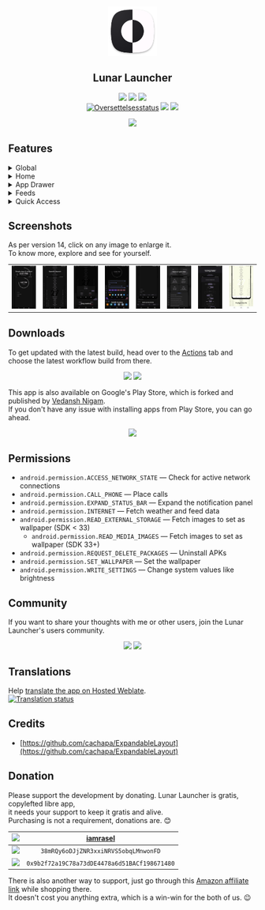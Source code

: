 <div align='center'>
	<img src='fastlane/metadata/android/en-US/images/icon.png' alt='Lunar Launcher' width='100' height='100'>
    <h2>Lunar Launcher</h2>
    <p>
        <img src='https://img.shields.io/badge/Android-3DDC84?style=flat-square&logo=android&logoColor=white'>
        <img src='https://img.shields.io/badge/SDK-26-vibrant?style=flat-square'>
        <a href='https://github.com/iamrasel/lunar-launcher/blob/main/LICENSE'><img src='https://img.shields.io/badge/License-GPL%20v3-blue?style=flat-square'></a>
        <br>
		<a href='https://hosted.weblate.org/engage/lunar-launcher/'><img src='https://img.shields.io/weblate/progress/lunar-launcher?style=flat-square&label=Translated&color=4DCCAA' alt='Oversettelsesstatus' /></a>
        <a href='https://github.com/iamrasel/lunar-launcher/actions'><img src='https://img.shields.io/github/actions/workflow/status/iamrasel/lunar-launcher/ci_push.yml?branch=main&style=flat-square&label=Build'></a>
	<a href='https://github.com/iamrasel/lunar-launcher/releases/latest'><img src='https://img.shields.io/github/downloads/iamrasel/lunar-launcher/total?style=flat-square&label=Downloads'></a>
    </p>
	<a href="https://www.buymeacoffee.com/iamrasel"><img src="https://img.buymeacoffee.com/button-api/?text=Buy me a coffee&emoji=&slug=iamrasel&button_colour=FFDD00&font_colour=000000&font_family=Cookie&outline_colour=000000&coffee_colour=ffffff" /></a>
</div>

## Features
<details><summary>Global</summary>

- [x] Appearances
  - [x] Material Design 3
  - [x] Material You
  - [x] Day/night theme
  - [x] Wallpaper with color filter support
- [x] Double tap: lock/sleep
  - [x] Accessibility (SDK >= 28)
  - [x] Device admin
  - [x] Root
- [x] Swipe down: expand notification panel
- [ ] Yet to decide

</details>
<details><summary>Home</summary>

- [x] Battery status
  - [x] Circular percentage indicator
  - [x] Animation while charging
- [x] Time
  - [x] 12/24 format
- [x] Date
- [x] Weather
  - [x] Provider: OpenWeatherMap
  - [x] Celsius/Fahrenheit
- [x] Todo
  - [x] Add, delete, edit, copy
  - [ ] Auto destructive todo with notify
  - [x] 0–7 items in home screen
  - [x] Access lock

</details>
<details><summary>App Drawer</summary>

- [x] Quick search
- [x] Launch from search
- [x] Launch in freeform mode
- [x] Total apps count
- [ ] Gesture search
- [ ] App grid with icon (alternative)
- [ ] App appearance
- [ ] App renaming
- [ ] App vault
- [x] Detailed app info

</details>
<details><summary>Feeds</summary>

- [x] Device stats
- [x] News feed
  - [x] RSS
  - [ ] Atom
- [x] Widget host

</details>
<details><summary>Quick Access</summary>

- [x] Favourite apps (<=6)
- [x] Favourite contacts and URLs (<=6)
- [x] Control system value
  - [x] Brightness
  - [x] Sound

</details>

## Screenshots
As per version 14, click on any image to enlarge it. \
To know more, explore and see for yourself.

<table>
	<tr>
		<td><img src='fastlane/metadata/android/en-US/images/phoneScreenshots/1.png' width='120'></td>
		<td><img src='fastlane/metadata/android/en-US/images/phoneScreenshots/2.png' width='120'></td>
		<td><img src='fastlane/metadata/android/en-US/images/phoneScreenshots/3.png' width='120'></td>
		<td><img src='fastlane/metadata/android/en-US/images/phoneScreenshots/4.png' width='120'></td>
		<td><img src='fastlane/metadata/android/en-US/images/phoneScreenshots/5.png' width='120'></td>
		<td><img src='fastlane/metadata/android/en-US/images/phoneScreenshots/6.png' width='120'></td>
		<td><img src='fastlane/metadata/android/en-US/images/phoneScreenshots/7.png' width='120'></td>
		<td><img src='fastlane/metadata/android/en-US/images/phoneScreenshots/8.png' width='120'></td>
	</tr>
</table>

## Downloads
To get updated with the latest build, head over to the [Actions](https://github.com/iamrasel/lunar-launcher/actions) tab and choose the latest workflow build from there.
<div align='center'>

<a href='https://github.com/iamrasel/lunar-launcher/releases/latest'><img src='https://img.shields.io/badge/GitHub-100000?style=for-the-badge&logo=github&logoColor=white'></a>
<a href='https://f-droid.org/packages/rasel.lunar.launcher'><img src='https://img.shields.io/badge/F_Droid-1976d2?style=for-the-badge&logo=f-droid&logoColor=white'></a>

</div>

This app is also available on Google's Play Store, which is forked and published by [Vedansh Nigam](https://github.com/vednig). \
If you don't have any issue with installing apps from Play Store, you can go ahead.
<div align='center'>

<a href='https://play.google.com/store/apps/details?id=rasel.lunar.launcher'><img src='https://img.shields.io/badge/Play_Store-34A853?style=for-the-badge&logo=google-play&logoColor=white'></a>

</div>

## Permissions
- `android.permission.ACCESS_NETWORK_STATE` — Check for active network connections
- `android.permission.CALL_PHONE` — Place calls
- `android.permission.EXPAND_STATUS_BAR` — Expand the notification panel
- `android.permission.INTERNET` — Fetch weather and feed data
- `android.permission.READ_EXTERNAL_STORAGE` — Fetch images to set as wallpaper (SDK < 33)
  - `android.permission.READ_MEDIA_IMAGES` — Fetch images to set as wallpaper (SDK 33+)
- `android.permission.REQUEST_DELETE_PACKAGES` — Uninstall APKs
- `android.permission.SET_WALLPAPER` — Set the wallpaper
- `android.permission.WRITE_SETTINGS` — Change system values like brightness

## Community
If you want to share your thoughts with me or other users, join the Lunar Launcher's users community.
<div align='center'>

<a href='https://github.com/iamrasel/lunar-launcher/discussions'><img src='https://img.shields.io/badge/Discussions-333333?style=for-the-badge&logo=github'></a>
<a href='https://t.me/LunarLauncher_chats'><img src='https://img.shields.io/badge/Telegram-2CA5E0?style=for-the-badge&logo=telegram&logoColor=white'></a>

</div>

## Translations
Help [translate the app on Hosted Weblate](https://hosted.weblate.org/engage/lunar-launcher). \
<a href='https://hosted.weblate.org/engage/lunar-launcher/'>
	<img src='https://hosted.weblate.org/widgets/lunar-launcher/-/multi-blue.svg' alt='Translation status' />
</a>

## Credits
- [https://github.com/cachapa/ExpandableLayout](https://github.com/cachapa/ExpandableLayout)

## Donation
Please support the development by donating. Lunar Launcher is gratis, copylefted libre app, \
it needs your support to keep it gratis and alive. \
Purchasing is not a requirement, donations are. 😊

<div align='center'>

| ![](https://img.shields.io/badge/Buy_Me_A_Coffee-FFDD00?style=flat-square&logo=buy-me-a-coffee&logoColor=black) | [iamrasel](https://www.buymeacoffee.com/iamrasel) |
|:---------------------------------------------------------------------------------------------------------------:|:-------------------------------------------------:|
|         ![](https://img.shields.io/badge/Bitcoin-000000?style=flat-square&logo=bitcoin&logoColor=white)         |       `38mRQy6oDJjZNR3xxiNRVS5obqLMnwonFD`        |
|        ![](https://img.shields.io/badge/Ethereum-3C3C3D?style=flat-square&logo=Ethereum&logoColor=white)        |   `0x9b2f72a19C78a73dDE4478a6d51BACf198671480`    |

</div>

There is also another way to support, just go through this [Amazon affiliate link](https://amzn.to/3gWFktS) while shopping there. \
It doesn't cost you anything extra, which is a win-win for the both of us. 😉
